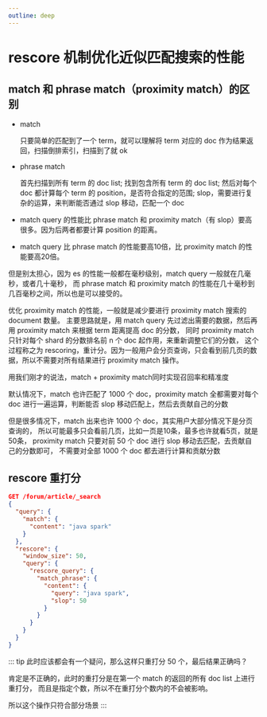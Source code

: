 ```yaml
---
outline: deep
---
```

# rescore 机制优化近似匹配搜索的性能

## match 和 phrase match（proximity match）的区别

- match

    只要简单的匹配到了一个 term，就可以理解将 term 对应的 doc 作为结果返回，扫描倒排索引，扫描到了就 ok
- phrase match

    首先扫描到所有 term 的 doc list;
    找到包含所有 term 的 doc list;
    然后对每个 doc 都计算每个 term 的 position，是否符合指定的范围;
     slop，需要进行复杂的运算，来判断能否通过 slop 移动，匹配一个 doc

- match query 的性能比 phrase match 和 proximity match（有 slop）要高很多。因为后两者都要计算 position 的距离。
- match query 比 phrase match 的性能要高10倍，比 proximity match 的性能要高20倍。

但是别太担心，因为 es 的性能一般都在毫秒级别，match query 一般就在几毫秒，或者几十毫秒，
而 phrase match 和 proximity match 的性能在几十毫秒到几百毫秒之间，所以也是可以接受的。

优化 proximity match 的性能，一般就是减少要进行 proximity match 搜索的 document 数量。
主要思路就是，用 match query 先过滤出需要的数据，然后再用 proximity match 来根据 term 距离提高 doc 的分数，
同时 proximity match 只针对每个 shard 的分数排名前 n 个 doc 起作用，来重新调整它们的分数，
这个过程称之为 rescoring，重计分。因为一般用户会分页查询，只会看到前几页的数据，所以不需要对所有结果进行 proximity match 操作。

用我们刚才的说法，match + proximity match同时实现召回率和精准度

默认情况下，match 也许匹配了 1000 个 doc，proximity match 全都需要对每个 doc 进行一遍运算，判断能否 slop 移动匹配上，然后去贡献自己的分数

但是很多情况下，match 出来也许 1000 个 doc，其实用户大部分情况下是分页查询的，
所以可能最多只会看前几页，比如一页是10条，最多也许就看5页，就是50条，
proximity match 只要对前 50 个 doc 进行 slop 移动去匹配，去贡献自己的分数即可，
不需要对全部 1000 个 doc 都去进行计算和贡献分数

## rescore 重打分

```json
GET /forum/article/_search
{
  "query": {
    "match": {
      "content": "java spark"
    }
  },
  "rescore": {
    "window_size": 50,
    "query": {
      "rescore_query": {
        "match_phrase": {
          "content": {
            "query": "java spark",
            "slop": 50
          }
        }
      }
    }
  }
}
```

::: tip
此时应该都会有一个疑问，那么这样只重打分 50 个，最后结果正确吗？

肯定是不正确的，此时的重打分是在第一个 match 的返回的所有 doc list 上进行重打分，
而且是指定个数，所以不在重打分个数内的不会被影响。

所以这个操作只符合部分场景
:::
